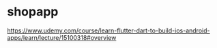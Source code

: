# shopapp

https://www.udemy.com/course/learn-flutter-dart-to-build-ios-android-apps/learn/lecture/15100318#overview